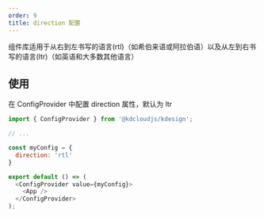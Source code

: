 ```yaml
---
order: 9
title: direction 配置
---
```


组件库适用于从右到左书写的语言(rtl)（如希伯来语或阿拉伯语）以及从左到右书写的语言(ltr)（如英语和大多数其他语言）

## 使用

在 ConfigProvider 中配置 direction 属性，默认为 ltr

```js
import { ConfigProvider } from '@kdcloudjs/kdesign';

// ...

const myConfig = {
  direction: 'rtl'
}

export default () => (
  <ConfigProvider value={myConfig}>
    <App />
  </ConfigProvider>
);
```
